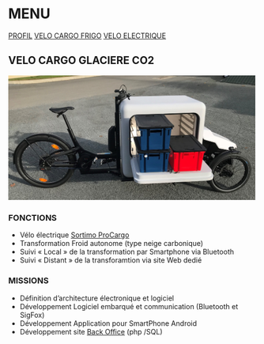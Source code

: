 # MENU
[PROFIL](/index.md)
[VELO CARGO FRIGO](/velo_Cargo_CO2.md)
[VELO ELECTRIQUE](/velo_base.md)

## VELO CARGO GLACIERE CO2

<img src="IMG_7744.jpg" alt="drawing" width="500"/>

### FONCTIONS
- Vélo électrique [Sortimo ProCargo](https://www.mysortimo.com/en/products/cargo-bike-procargo-ct1) 
- Transformation Froid autonome (type neige carbonique)
- Suivi « Local » de la transformation par Smartphone via Bluetooth
- Suivi « Distant » de la transforamtion via site Web dedié

### MISSIONS
- Définition d’architecture électronique et logiciel
- Développement Logiciel embarqué et communication (Bluetooth et SigFox) 
- Développement Application pour SmartPhone Android
- Développement site [Back Office](http://ginnov.gruau.free.fr/ "Plateforme")  (php /SQL)
